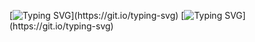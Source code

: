 [![Typing SVG](https://readme-typing-svg.demolab.com/?lines=Hello,+My+name+is+Samarth+Verma..)](https://git.io/typing-svg)
[![Typing SVG](https://readme-typing-svg.demolab.com/?lines=Welcome+To+My+DSA+Repository.)](https://git.io/typing-svg)
